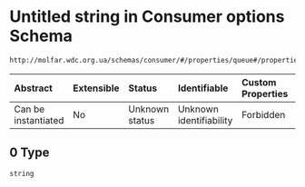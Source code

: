 # Untitled string in Consumer options Schema

```txt
http://molfar.wdc.org.ua/schemas/consumer/#/properties/queue#/properties/queue/properties/name/anyOf/0
```



| Abstract            | Extensible | Status         | Identifiable            | Custom Properties | Additional Properties | Access Restrictions | Defined In                                                                |
| :------------------ | :--------- | :------------- | :---------------------- | :---------------- | :-------------------- | :------------------ | :------------------------------------------------------------------------ |
| Can be instantiated | No         | Unknown status | Unknown identifiability | Forbidden         | Allowed               | none                | [consumer.schema.json*](json/consumer.schema.json "open original schema") |

## 0 Type

`string`

